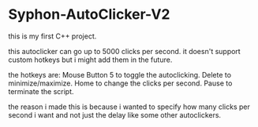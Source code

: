 # Syphon-AutoClicker-V2

this is my first C++ project.

this autoclicker can go up to 5000 clicks per second.
it doesn't support custom hotkeys but i might add them in the future.

the hotkeys are:
Mouse Button 5 to toggle the autoclicking.
Delete to minimize/maximize.
Home to change the clicks per second.
Pause to terminate the script.

the reason i made this is because i wanted to specify how many clicks per second i want and not just the delay like some other autoclickers.
